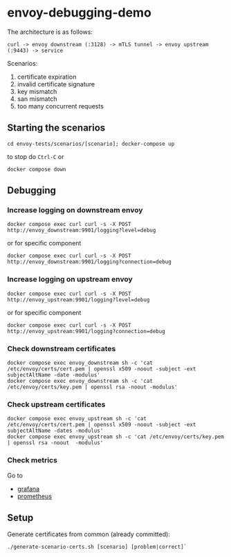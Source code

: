 # envoy-debugging-demo

The architecture is as follows:

`curl -> envoy downstream (:3128) -> mTLS tunnel -> envoy upstream (:9443) -> service`

Scenarios:

1. certificate expiration
2. invalid certificate signature
3. key mismatch
4. san mismatch
5. too many concurrent requests

## Starting the scenarios

```shell
cd envoy-tests/scenarios/[scenario]; docker-compose up
```

to stop do `Ctrl-C` or

```shell
docker compose down
```

## Debugging

### Increase logging on downstream envoy

```shell
docker compose exec curl curl -s -X POST http://envoy_downstream:9901/logging?level=debug
```

or for specific component

```shell
docker compose exec curl curl -s -X POST http://envoy_downstream:9901/logging?connection=debug
```

### Increase logging on upstream envoy

```shell
docker compose exec curl curl -s -X POST http://envoy_upstream:9901/logging?level=debug
```

or for specific component

```shell
docker compose exec curl curl -s -X POST http://envoy_upstream:9901/logging?connection=debug
```

### Check downstream certificates

```shell
docker compose exec envoy_downstream sh -c 'cat /etc/envoy/certs/cert.pem | openssl x509 -noout -subject -ext subjectAltName -date -modulus'
docker compose exec envoy_downstream sh -c 'cat /etc/envoy/certs/key.pem | openssl rsa -noout -modulus'
```

### Check upstream certificates

```shell
docker compose exec envoy_upstream sh -c 'cat /etc/envoy/certs/cert.pem | openssl x509 -noout -subject -ext subjectAltName -dates -modulus'
docker compose exec envoy_upstream sh -c 'cat /etc/envoy/certs/key.pem | openssl rsa -noout  -modulus'
```

### Check metrics

Go to

* [grafana](http://localhost:3000/)
* [prometheus](http://localhost:9090/)


## Setup

Generate certificates from common (already committed):

```shell
./generate-scenario-certs.sh [scenario] [problem|correct]`
```
